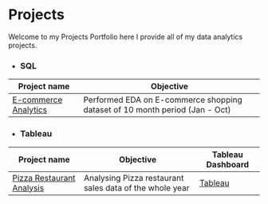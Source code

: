 # Projects



Welcome to my Projects Portfolio here I provide all of my data analytics projects.



- ### SQL 


| Project name | Objective |
|---| --- |
| [E-commerce Analytics](https://github.com/Pratham2406/E-commerce-SQL-Project.git) | Performed EDA on E-commerce shopping dataset of 10 month period (Jan - Oct) |



- ### Tableau 


| Project name | Objective | Tableau Dashboard |
|---|---|---|
| [Pizza Restaurant Analysis](https://github.com/Pratham2406/Pizza-sales-Tableau-project.git) | Analysing Pizza restaurant sales data of the whole year | [Tableau](https://public.tableau.com/app/profile/prathamesh.k7019/viz/PizzasalesDashboard/PIZZASALESANALYSIS)
